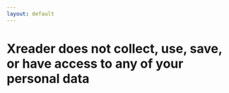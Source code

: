 ```yaml
---
layout: default
---
```


# Xreader does not collect, use, save, or have access to any of your personal data

